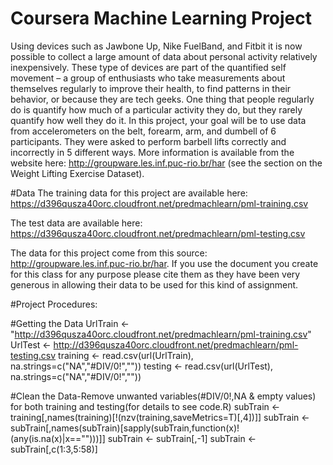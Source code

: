 # Coursera Machine Learning Project
Using devices such as Jawbone Up, Nike FuelBand, and Fitbit it is now possible to collect a large amount of data about personal activity relatively inexpensively. These type of devices are part of the quantified self movement – a group of enthusiasts who take measurements about themselves regularly to improve their health, to find patterns in their behavior, or because they are tech geeks. One thing that people regularly do is quantify how much of a particular activity they do, but they rarely quantify how well they do it. In this project, your goal will be to use data from accelerometers on the belt, forearm, arm, and dumbell of 6 participants. They were asked to perform barbell lifts correctly and incorrectly in 5 different ways. More information is available from the website here: http://groupware.les.inf.puc-rio.br/har (see the section on the Weight Lifting Exercise Dataset). 

#Data 
The training data for this project are available here: 
https://d396qusza40orc.cloudfront.net/predmachlearn/pml-training.csv

The test data are available here:
https://d396qusza40orc.cloudfront.net/predmachlearn/pml-testing.csv

The data for this project come from this source: http://groupware.les.inf.puc-rio.br/har. If you use the document you create for this class for any purpose please cite them as they have been very generous in allowing their data to be used for this kind of assignment. 

#Project Procedures:

#Getting the Data
UrlTrain <- "http://d396qusza40orc.cloudfront.net/predmachlearn/pml-training.csv"
UrlTest <- http://d396qusza40orc.cloudfront.net/predmachlearn/pml-testing.csv
training <- read.csv(url(UrlTrain), na.strings=c("NA","#DIV/0!",""))
testing <- read.csv(url(UrlTest), na.strings=c("NA","#DIV/0!",""))

#Clean the Data-Remove unwanted variables(#DIV/0!,NA & empty values) for both training and testing(for details to see code.R)
subTrain <- training[,names(training)[!(nzv(training,saveMetrics=T)[,4])]] 
subTrain <- subTrain[,names(subTrain)[sapply(subTrain,function(x)!(any(is.na(x)|x=="")))]]
subTrain <- subTrain[,-1]
subTrain <- subTrain[,c(1:3,5:58)]



